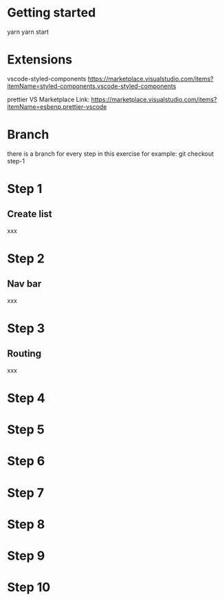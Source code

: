 # Getting started

yarn
yarn start

# Extensions

vscode-styled-components
https://marketplace.visualstudio.com/items?itemName=styled-components.vscode-styled-components

prettier
VS Marketplace Link: https://marketplace.visualstudio.com/items?itemName=esbenp.prettier-vscode

# Branch

there is a branch for every step in this exercise
for example: git checkout step-1

# Step 1

## Create list

xxx

# Step 2

## Nav bar

xxx

# Step 3

## Routing

xxx

# Step 4

# Step 5

# Step 6

# Step 7

# Step 8

# Step 9

# Step 10
